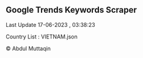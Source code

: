 

## Google Trends Keywords Scraper 
 
Last Update 17-06-2023 , 03:38:23

Country List :
VIETNAM.json



© Abdul Muttaqin 
